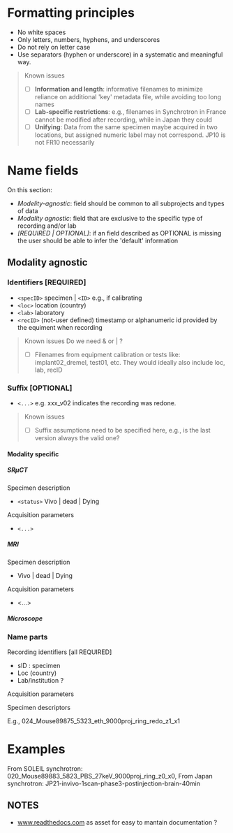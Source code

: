 # Formatting principles
- No white spaces
- Only letters, numbers, hyphens, and underscores
- Do not rely on letter case 
- Use separators (hyphen or underscore) in a systematic and meaningful way.

> Known issues
> - [ ] **Information and length**: informative filenames to minimize reliance on additional 'key' metadata file, while avoiding too long names 
> - [ ] **Lab-specific restrictions**:  e.g., filenames in Synchrotron in France cannot be modified after recording, while in Japan they could 
> - [ ] **Unifying**: Data from the same specimen maybe acquired in two locations, but assigned numeric label may not correspond. JP10 is not FR10 necessarily
  
# Name fields 
On this section:

- *Modelity-agnostic*: field should be common to all subprojects and types of data
- *Modality agnostic*: field that are exclusive to the specific type of recording and/or lab
- *[REQUIRED | OPTIONAL]*: if an field described as OPTIONAL is missing the user should be able to infer the 'default' information

## Modality agnostic  
### Identifiers [REQUIRED]
 - `<specID>` specimen | `<ID>` e.g., if calibrating
 - `<loc>` location (country)
 - `<lab>` laboratory 
 - `<recID>` (not-user defined) timestamp or alphanumeric id provided by the equiment when recording 

> Known issues
>  Do we need <loc> & <lab> or <loc> | <lab> ? 
> - [ ] Filenames from equipment calibration or tests like: implant02_dremel, test01, etc. They would ideally also include loc, lab, recID 

### Suffix [OPTIONAL]
- ``<...>`` e.g. xxx_v02 indicates the recording was redone. 
> Known issues
> - [ ] Suffix assumptions need to be specified here, e.g., is the last version always the valid one? 
 
#### Modality specific
 
##### SRµCT
Specimen description
- ``<status>`` Vivo | dead | Dying 

Acquisition parameters 

- ``<...>``
 
##### MRI

Specimen description

- <status> Vivo | dead | Dying 

Acquisition parameters 

- <...>

##### Microscope




 ### Name parts
 
 Recording identifiers [all REQUIRED]
 - sID : specimen
 - Loc (country)
 - Lab/institution ?
 
 Acquisition parameters
 
 Specimen descriptors
 
 
 
 
 
 E.g., 
024_Mouse89875_5323_eth_9000proj_ring_redo_z1_x1
 
 
 # Examples
 From SOLEIL synchrotron: 020_Mouse89883_5823_PBS_27keV_9000proj_ring_z0_x0, 
 From Japan synchrotron: JP21-invivo-1scan-phase3-postinjection-brain-40min

 
## NOTES 
- www.readthedocs.com as asset for easy to mantain documentation ?
